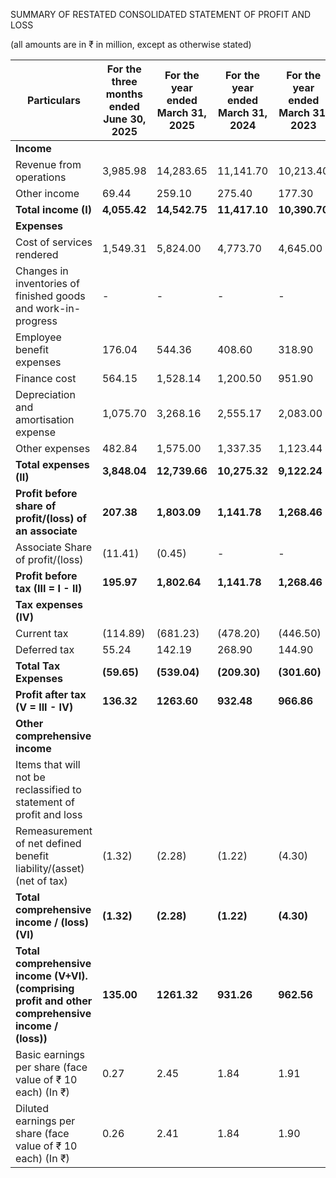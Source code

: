 SUMMARY OF RESTATED CONSOLIDATED STATEMENT OF PROFIT AND LOSS

(all amounts are in ₹ in million, except as otherwise stated)

<table><thead><tr><th>Particulars</th><th>For the three months ended June 30, 2025</th><th>For the year ended March 31, 2025</th><th>For the year ended March 31, 2024</th><th>For the year ended March 31, 2023</th></tr></thead><tbody><tr><td><strong>Income</strong></td><td></td><td></td><td></td><td></td></tr><tr><td>Revenue from operations</td><td>3,985.98</td><td>14,283.65</td><td>11,141.70</td><td>10,213.40</td></tr><tr><td>Other income</td><td>69.44</td><td>259.10</td><td>275.40</td><td>177.30</td></tr><tr><td><strong>Total income (I)</strong></td><td><strong>4,055.42</strong></td><td><strong>14,542.75</strong></td><td><strong>11,417.10</strong></td><td><strong>10,390.70</strong></td></tr><tr><td><strong>Expenses</strong></td><td></td><td></td><td></td><td></td></tr><tr><td>Cost of services rendered</td><td>1,549.31</td><td>5,824.00</td><td>4,773.70</td><td>4,645.00</td></tr><tr><td>Changes in inventories of finished goods and work-in-progress</td><td>-</td><td>-</td><td>-</td><td>-</td></tr><tr><td>Employee benefit expenses</td><td>176.04</td><td>544.36</td><td>408.60</td><td>318.90</td></tr><tr><td>Finance cost</td><td>564.15</td><td>1,528.14</td><td>1,200.50</td><td>951.90</td></tr><tr><td>Depreciation and amortisation expense</td><td>1,075.70</td><td>3,268.16</td><td>2,555.17</td><td>2,083.00</td></tr><tr><td>Other expenses</td><td>482.84</td><td>1,575.00</td><td>1,337.35</td><td>1,123.44</td></tr><tr><td><strong>Total expenses (II)</strong></td><td><strong>3,848.04</strong></td><td><strong>12,739.66</strong></td><td><strong>10,275.32</strong></td><td><strong>9,122.24</strong></td></tr><tr><td><strong>Profit before share of profit/(loss) of an associate</strong></td><td><strong>207.38</strong></td><td><strong>1,803.09</strong></td><td><strong>1,141.78</strong></td><td><strong>1,268.46</strong></td></tr><tr><td>Associate Share of profit/(loss)</td><td>(11.41)</td><td>(0.45)</td><td>-</td><td>-</td></tr><tr><td><strong>Profit before tax (III = I - II)</strong></td><td><strong>195.97</strong></td><td><strong>1,802.64</strong></td><td><strong>1,141.78</strong></td><td><strong>1,268.46</strong></td></tr><tr><td><strong>Tax expenses (IV)</strong></td><td></td><td></td><td></td><td></td></tr><tr><td>Current tax</td><td>(114.89)</td><td>(681.23)</td><td>(478.20)</td><td>(446.50)</td></tr><tr><td>Deferred tax</td><td>55.24</td><td>142.19</td><td>268.90</td><td>144.90</td></tr><tr><td><strong>Total Tax Expenses</strong></td><td><strong>(59.65)</strong></td><td><strong>(539.04)</strong></td><td><strong>(209.30)</strong></td><td><strong>(301.60)</strong></td></tr><tr><td><strong>Profit after tax (V = III - IV)</strong></td><td><strong>136.32</strong></td><td><strong>1263.60</strong></td><td><strong>932.48</strong></td><td><strong>966.86</strong></td></tr><tr><td><strong>Other comprehensive income</strong></td><td></td><td></td><td></td><td></td></tr><tr><td>Items that will not be reclassified to statement of profit and loss</td><td></td><td></td><td></td><td></td></tr><tr><td>Remeasurement of net defined benefit liability/(asset) (net of tax)</td><td>(1.32)</td><td>(2.28)</td><td>(1.22)</td><td>(4.30)</td></tr><tr><td><strong>Total comprehensive income / (loss) (VI)</strong></td><td><strong>(1.32)</strong></td><td><strong>(2.28)</strong></td><td><strong>(1.22)</strong></td><td><strong>(4.30)</strong></td></tr><tr><td><strong>Total comprehensive income (V+VI). (comprising profit and other comprehensive income / (loss))</strong></td><td><strong>135.00</strong></td><td><strong>1261.32</strong></td><td><strong>931.26</strong></td><td><strong>962.56</strong></td></tr><tr><td>Basic earnings per share (face value of ₹ 10 each) (In ₹)</td><td>0.27</td><td>2.45</td><td>1.84</td><td>1.91</td></tr><tr><td>Diluted earnings per share (face value of ₹ 10 each) (In ₹)</td><td>0.26</td><td>2.41</td><td>1.84</td><td>1.90</td></tr></tbody></table>